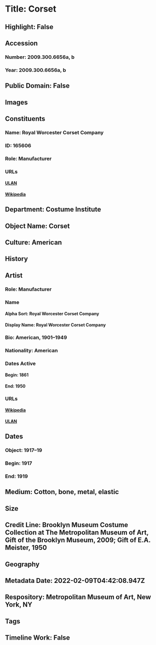 # Title: Corset
## Highlight: False
## Accession
### Number: 2009.300.6656a, b
### Year: 2009.300.6656a, b
## Public Domain: False
## Images
## Constituents
### Name: Royal Worcester Corset Company
### ID: 165606
### Role: Manufacturer
### URLs
#### [ULAN](http://vocab.getty.edu/page/ulan/500524505)
#### [Wikipedia](https://www.wikidata.org/wiki/Q30686621)
## Department: Costume Institute
## Object Name: Corset
## Culture: American
## History
## Artist
### Role: Manufacturer
### Name
#### Alpha Sort: Royal Worcester Corset Company
#### Display Name: Royal Worcester Corset Company
### Bio: American, 1901–1949
### Nationality: American
### Dates Active
#### Begin: 1861
#### End: 1950
### URLs
#### [Wikipedia](https://www.wikidata.org/wiki/Q30686621)
#### [ULAN](http://vocab.getty.edu/page/ulan/500524505)
## Dates
### Object: 1917–19
### Begin: 1917
### End: 1919
## Medium: Cotton, bone, metal, elastic
## Size
## Credit Line: Brooklyn Museum Costume Collection at The Metropolitan Museum of Art, Gift of the Brooklyn Museum, 2009; Gift of E.A. Meister, 1950
## Geography
## Metadata Date: 2022-02-09T04:42:08.947Z
## Respository: Metropolitan Museum of Art, New York, NY
## Tags
## Timeline Work: False